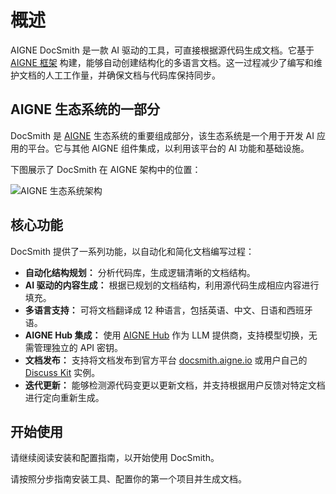# 概述

AIGNE DocSmith 是一款 AI 驱动的工具，可直接根据源代码生成文档。它基于 [AIGNE 框架](https://www.aigne.io/en/framework) 构建，能够自动创建结构化的多语言文档。这一过程减少了编写和维护文档的人工工作量，并确保文档与代码库保持同步。

## AIGNE 生态系统的一部分

DocSmith 是 [AIGNE](https://www.aigne.io) 生态系统的重要组成部分，该生态系统是一个用于开发 AI 应用的平台。它与其他 AIGNE 组件集成，以利用该平台的 AI 功能和基础设施。

下图展示了 DocSmith 在 AIGNE 架构中的位置：

![AIGNE 生态系统架构](https://docsmith.aigne.io/image-bin/uploads/def424c20bbdb3c77483894fe0e22819.png)

## 核心功能

DocSmith 提供了一系列功能，以自动化和简化文档编写过程：

*   **自动化结构规划：** 分析代码库，生成逻辑清晰的文档结构。
*   **AI 驱动的内容生成：** 根据已规划的文档结构，利用源代码生成相应内容进行填充。
*   **多语言支持：** 可将文档翻译成 12 种语言，包括英语、中文、日语和西班牙语。
*   **AIGNE Hub 集成：** 使用 [AIGNE Hub](https://www.aigne.io/en/hub) 作为 LLM 提供商，支持模型切换，无需管理独立的 API 密钥。
*   **文档发布：** 支持将文档发布到官方平台 [docsmith.aigne.io](https://docsmith.aigne.io/app/) 或用户自己的 [Discuss Kit](https://www.arcblock.io/docs/web3-kit/en/discuss-kit) 实例。
*   **迭代更新：** 能够检测源代码变更以更新文档，并支持根据用户反馈对特定文档进行定向重新生成。

## 开始使用

请继续阅读安装和配置指南，以开始使用 DocSmith。

<x-card data-title="下一步：开始使用" data-href="/getting-started" data-icon="lucide:arrow-right-circle" data-cta="开始阅读指南">
  请按照分步指南安装工具、配置你的第一个项目并生成文档。
</x-card>